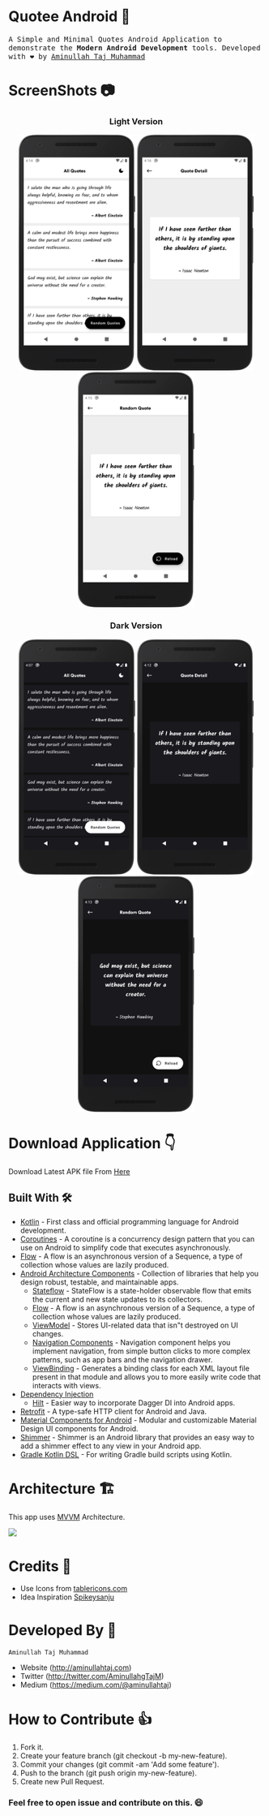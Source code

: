 # Quotee Android 📑
<samp>
A Simple and Minimal Quotes Android Application to demonstrate the <b>Modern Android Development</b> tools. Developed with ❤️ by 
  <a href = "https://aminullahtaj.com">Aminullah Taj Muhammad</a>
</samp>
  
# ScreenShots 📷  
<div align="center">
  <h3> Light Version </h3>
  <img src="https://github.com/AminullahTajMuhammad/Quotee/blob/master/assets/quotes_listing_light.png" width="230px"/> 
  <img src="https://github.com/AminullahTajMuhammad/Quotee/blob/master/assets/quotes_details_light.png" width="230px" /> 
  <img src="https://github.com/AminullahTajMuhammad/Quotee/blob/master/assets/random_quote_light.png" width="230px" /><br>
    
  <h3> Dark Version </h3>
  <img src="https://github.com/AminullahTajMuhammad/Quotee/blob/master/assets/quotes_listing_dark.png" width="230px"/> 
  <img src="https://github.com/AminullahTajMuhammad/Quotee/blob/master/assets/quote_detail_dark.png" width="230px" /> 
  <img src="https://github.com/AminullahTajMuhammad/Quotee/blob/master/assets/random_quote_dark.png" width="230px" /><br>
</div>

# Download Application 👇  
  Download Latest APK file From [Here](https://github.com/AminullahTajMuhammad/Quotee/blob/master/apk/Quotee.apk)

## Built With 🛠

- [Kotlin](https://kotlinlang.org/) - First class and official programming language for Android
  development.
- [Coroutines](https://kotlinlang.org/docs/reference/coroutines-overview.html) - A coroutine is a
  concurrency design pattern that you can use on Android to simplify code that executes
  asynchronously.
- [Flow](https://kotlinlang.org/docs/reference/coroutines/flow.html) - A flow is an asynchronous
  version of a Sequence, a type of collection whose values are lazily produced.
- [Android Architecture Components](https://developer.android.com/topic/libraries/architecture) -
  Collection of libraries that help you design robust, testable, and maintainable apps.
  - [Stateflow](https://developer.android.com/kotlin/flow/stateflow-and-sharedflow) - StateFlow is a
    state-holder observable flow that emits the current and new state updates to its collectors.
  - [Flow](https://kotlinlang.org/docs/reference/coroutines/flow.html) - A flow is an asynchronous
    version of a Sequence, a type of collection whose values are lazily produced.
  - [ViewModel](https://developer.android.com/topic/libraries/architecture/viewmodel) - Stores
    UI-related data that isn"t destroyed on UI changes.
  - [Navigation Components](https://developer.android.com/guide/navigation) - Navigation component helps you implement navigation, from simple button clicks to more complex patterns, such as app bars and the navigation drawer.
  - [ViewBinding](https://developer.android.com/topic/libraries/view-binding) - Generates a binding class for each XML layout file present in that module and allows you to more easily write code that interacts with views.
- [Dependency Injection](https://developer.android.com/training/dependency-injection)
  - [Hilt](https://dagger.dev/hilt) - Easier way to incorporate Dagger DI into Android apps.
- [Retrofit](https://square.github.io/retrofit/) - A type-safe HTTP client for Android and Java.
- [Material Components for Android](https://github.com/material-components/material-components-android) - Modular and customizable Material Design UI components for Android.
- [Shimmer](https://facebook.github.io/shimmer-android/) - Shimmer is an Android library that provides an easy way to add a shimmer effect to any view in your Android app.
- [Gradle Kotlin DSL](https://docs.gradle.org/current/userguide/kotlin_dsl.html) - For writing Gradle build scripts using Kotlin.


# Architecture 🏗️
This app uses [MVVM](https://developer.android.com/topic/architecture) Architecture.

<img src="https://developer.android.com/topic/libraries/architecture/images/final-architecture.png"/>

# Credits 🙏
- Use Icons from [tablericons.com](https://tablericons.com)
- Idea Inspiration [Spikeysanju](https://github.com/Spikeysanju/)

# Developed By 👨

```
Aminullah Taj Muhammad
```
- Website (http://aminullahtaj.com)
- Twitter (http://twitter.com/AminullahgTajM)
- Medium (https://medium.com/@aminullahtaj)

#  How to Contribute 👍
1. Fork it.
2. Create your feature branch (git checkout -b my-new-feature).
3. Commit your changes (git commit -am 'Add some feature').
4. Push to the branch (git push origin my-new-feature).
5. Create new Pull Request.

### Feel free to open issue and contribute on this. :smile:

